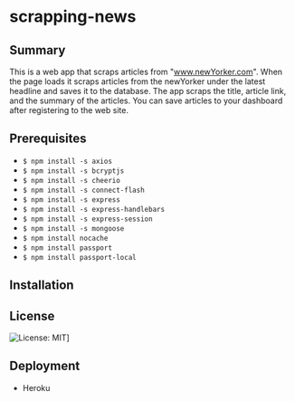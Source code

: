 # scrapping-news

## Summary 

This is a web app that scraps articles from "www.newYorker.com".  When the page loads it scraps articles from the newYorker under the latest headline and saves it to the database. The app scraps the title, article link, and the summary of the articles. You can save articles to your dashboard after registering to the web site.

## Prerequisites

- `$ npm install -s axios`
- `$ npm install -s bcryptjs`
- `$ npm install -s cheerio`
- `$ npm install -s connect-flash`
- `$ npm install -s express` 
- `$ npm install -s express-handlebars`
- `$ npm install -s express-session` 
- `$ npm install -s mongoose `
- `$ npm install nocache `
- `$ npm install passport`  
- `$ npm install passport-local` 

## Installation 



## License 

![License: MIT](https://img.shields.io/badge/License-MIT-yellow.svg)]
## Deployment 
 - Heroku 


